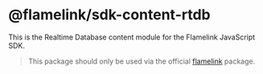 # @flamelink/sdk-content-rtdb

This is the Realtime Database content module for the Flamelink JavaScript SDK.

> This package should only be used via the official [flamelink](https://www.npmjs.com/package/flamelink) package.

